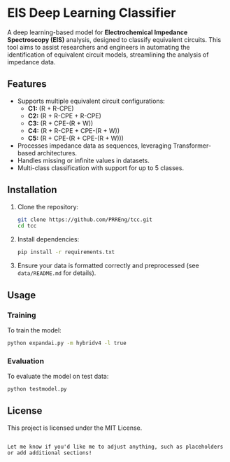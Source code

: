 # EIS Deep Learning Classifier

A deep learning-based model for **Electrochemical Impedance Spectroscopy (EIS)** analysis, designed to classify equivalent circuits. This tool aims to assist researchers and engineers in automating the identification of equivalent circuit models, streamlining the analysis of impedance data.

## Features
- Supports multiple equivalent circuit configurations:
  - **C1:** (R + R-CPE)
  - **C2:** (R + R-CPE + R-CPE)
  - **C3:** (R + CPE-(R + W))
  - **C4:** (R + R-CPE + CPE-(R + W))
  - **C5:** (R + CPE-(R + CPE-(R + W)))
- Processes impedance data as sequences, leveraging Transformer-based architectures.
- Handles missing or infinite values in datasets.
- Multi-class classification with support for up to 5 classes.

## Installation

1. Clone the repository:
   ```bash
   git clone https://github.com/PRREng/tcc.git
   cd tcc
   ```
2. Install dependencies:
   ```bash
   pip install -r requirements.txt
   ```
3. Ensure your data is formatted correctly and preprocessed (see `data/README.md` for details).

## Usage

### Training
To train the model:
```bash
python expandai.py -m hybridv4 -l true
```

### Evaluation
To evaluate the model on test data:
```bash
python testmodel.py
```

## License

This project is licensed under the MIT License.
```

Let me know if you'd like me to adjust anything, such as placeholders or add additional sections!
